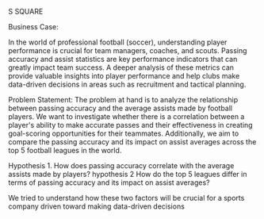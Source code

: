 
S SQUARE

Business Case:

In the world of professional football (soccer), understanding player performance is crucial for team managers, coaches, and scouts. Passing accuracy and assist statistics are key performance indicators that can greatly impact team success. A deeper analysis of these metrics can provide valuable insights into player performance and help clubs make data-driven decisions in areas such as recruitment and tactical planning.


Problem Statement:
The problem at hand is to analyze the relationship between passing accuracy and the average assists made by football players. We want to investigate whether there is a correlation between a player's ability to make accurate passes and their effectiveness in creating goal-scoring opportunities for their teammates. Additionally, we aim to compare the passing accuracy and its impact on assist averages across the top 5 football leagues in the world.



 Hypothesis 1. How does passing accuracy correlate with the average assists made by players?
 hypothesis 2 How do the top 5 leagues differ in terms of passing accuracy and its impact on assist averages?

 We tried to understand how these two factors will be crucial for a sports company driven toward making data-driven decisions 
